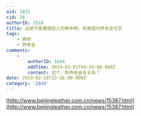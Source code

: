 ```yaml
---
aid: 1015
cid: 16
authorID: 1518
title: 这是不是要缩短人均寿命啊，毕竟国内养老金亏空
tags:
    - 寿命
    - 养老金
comments:
    -
        authorID: 1644
        addTime: 2019-03-01T04:34:00.000Z
        content: 这个，和养老金有关系？
date: 2019-02-28T15:16:00.000Z
category: '2049'
---
```


[http://www.beijingleather.com.cn/news/15387.html](http://www.beijingleather.com.cn/news/15387.html)
